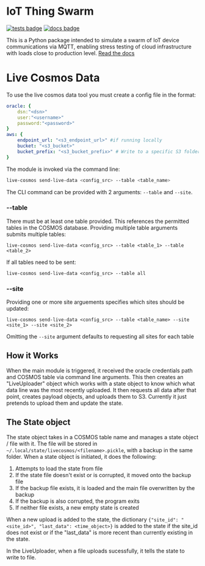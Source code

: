 # IoT Thing Swarm
[![tests badge](https://github.com/NERC-CEH/iot-swarm/actions/workflows/test.yml/badge.svg)](https://github.com/NERC-CEH/iot-swarm/actions)
[![docs badge](https://github.com/NERC-CEH/iot-swarm/actions/workflows/doc-deployment.yml/badge.svg)](https://nerc-ceh.github.io/iot-swarm/)

This is a Python package intended to simulate a swarm of IoT device communications via MQTT, enabling stress testing of cloud infrastructure with loads close to production level. [Read the docs](https://nerc-ceh.github.io/iot-swarm/)

# Live Cosmos Data

To use the live cosmos data tool you must create a config file in the format:

```yaml
oracle: {
    dsn:"<dsn>"
    user:"<username>"
    password:"<password>"
}
aws: {
    endpoint_url: "<s3_endpoint_url>" #if running locally
    bucket: "<s3_bucket>"
    bucket_prefix: "<s3_bucket_prefix>" # Write to a specific S3 folder
}
```
The module is invoked via the command line:
```bash
live-cosmos send-live-data <config_src> --table <table_name>
```

The CLI command can be provided with 2 arguments: `--table` and `--site`.

### --table
There must be at least one table provided. This references the permitted tables in the COSMOS database. Providing multiple table arguments submits multiple tables:
```
live-cosmos send-live-data <config_src> --table <table_1> --table <table_2>
```

If all tables need to be sent:
```
live-cosmos send-live-data <config_src> --table all
```

### --site
Providing one or more site arguements specifies which sites should be updated:
```
live-cosmos send-live-data <config_src> --table <table_name> --site <site_1> --site <site_2>
```

Omitting the `--site` argument defaults to requesting all sites for each table

## How it Works
When the main module is triggered, it received the oracle credentials path and COSMOS table via command line arguments. This then creates an "LiveUploader" object which works with a state object to know which what data line was the most recently uploaded. It then requests all data after that point, creates payload objects, and uploads them to S3. Currently it just pretends to upload them and update the state.

## The State object

The state object takes in a COSMOS table name and manages a state object / file with it. The file will be stored in `~/.local/state/livecosmos/<filename>.pickle`, with a backup in the same folder. When a state object is initiated, it does the following:
1. Attempts to load the state from file
2. If the state file doesn't exist or is corrupted, it moved onto the backup file
3. If the backup file exists, it is loaded and the main file overwritten by the backup
4. If the backup is also corrupted, the program exits
5. If neither file exists, a new empty state is created

When a new upload is added to the state, the dictionary `{"site_id": "<site_id>", "last_data": <time_object>}` is added to the state if the site_id does not exist or if the "last_data" is more recent than currently existing in the state.

In the LiveUploader, when a file uploads sucessfully, it tells the state to write to file.